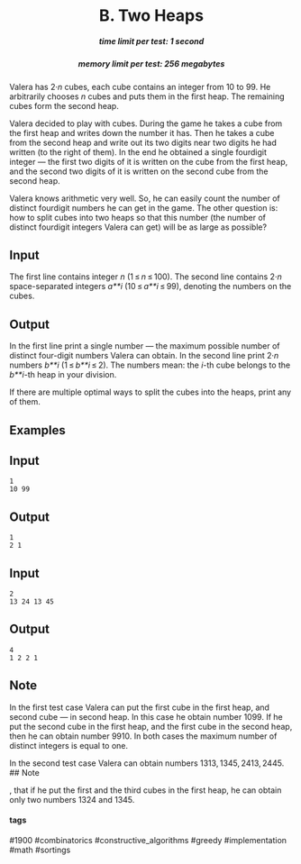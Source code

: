 <h1 style='text-align: center;'> B. Two Heaps</h1>

<h5 style='text-align: center;'>time limit per test: 1 second</h5>
<h5 style='text-align: center;'>memory limit per test: 256 megabytes</h5>

Valera has 2·*n* cubes, each cube contains an integer from 10 to 99. He arbitrarily chooses *n* cubes and puts them in the first heap. The remaining cubes form the second heap. 

Valera decided to play with cubes. During the game he takes a cube from the first heap and writes down the number it has. Then he takes a cube from the second heap and write out its two digits near two digits he had written (to the right of them). In the end he obtained a single fourdigit integer — the first two digits of it is written on the cube from the first heap, and the second two digits of it is written on the second cube from the second heap.

Valera knows arithmetic very well. So, he can easily count the number of distinct fourdigit numbers he can get in the game. The other question is: how to split cubes into two heaps so that this number (the number of distinct fourdigit integers Valera can get) will be as large as possible?

## Input

The first line contains integer *n* (1 ≤ *n* ≤ 100). The second line contains 2·*n* space-separated integers *a**i* (10 ≤ *a**i* ≤ 99), denoting the numbers on the cubes.

## Output

In the first line print a single number — the maximum possible number of distinct four-digit numbers Valera can obtain. In the second line print 2·*n* numbers *b**i* (1 ≤ *b**i* ≤ 2). The numbers mean: the *i*-th cube belongs to the *b**i*-th heap in your division.

If there are multiple optimal ways to split the cubes into the heaps, print any of them.

## Examples

## Input


```
1  
10 99  

```
## Output


```
1  
2 1   

```
## Input


```
2  
13 24 13 45  

```
## Output


```
4  
1 2 2 1   

```
## Note

In the first test case Valera can put the first cube in the first heap, and second cube — in second heap. In this case he obtain number 1099. If he put the second cube in the first heap, and the first cube in the second heap, then he can obtain number 9910. In both cases the maximum number of distinct integers is equal to one.

In the second test case Valera can obtain numbers 1313, 1345, 2413, 2445. ## Note

, that if he put the first and the third cubes in the first heap, he can obtain only two numbers 1324 and 1345.



#### tags 

#1900 #combinatorics #constructive_algorithms #greedy #implementation #math #sortings 